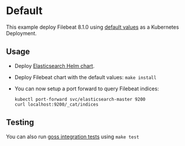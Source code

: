 # Default

This example deploy Filebeat 8.1.0 using [default values][] as a Kubernetes Deployment.


## Usage

* Deploy [Elasticsearch Helm chart][].

* Deploy Filebeat chart with the default values: `make install`

* You can now setup a port forward to query Filebeat indices:

  ```
  kubectl port-forward svc/elasticsearch-master 9200
  curl localhost:9200/_cat/indices
  ```


## Testing

You can also run [goss integration tests][] using `make test`


[elasticsearch helm chart]: https://github.com/elastic/helm-charts/tree/main/elasticsearch/examples/default/
[goss integration tests]: https://github.com/elastic/helm-charts/tree/main/filebeat/examples/deployment/test/goss.yaml
[default values]: https://github.com/elastic/helm-charts/tree/main/filebeat/values.yaml
